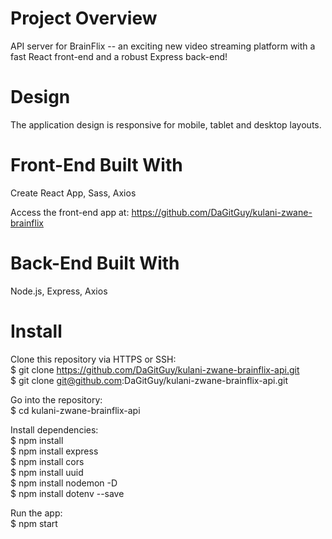 # Project Overview

API server for BrainFlix -- an exciting new video streaming platform with a fast React front-end and a robust Express back-end!

# Design
The application design is responsive for mobile, tablet and desktop layouts.

# Front-End Built With
Create React App, Sass, Axios 

Access the front-end app at: https://github.com/DaGitGuy/kulani-zwane-brainflix 

# Back-End Built With
Node.js, Express, Axios

# Install
Clone this repository via HTTPS or SSH:<br>
$ git clone https://github.com/DaGitGuy/kulani-zwane-brainflix-api.git <br>
$ git clone git@github.com:DaGitGuy/kulani-zwane-brainflix-api.git

Go into the repository:<br>
$ cd kulani-zwane-brainflix-api

Install dependencies:<br>
$ npm install <br>
$ npm install express <br>
$ npm install cors <br>
$ npm install uuid <br>
$ npm install nodemon -D <br>
$ npm install dotenv --save

Run the app:<br>
$ npm start
